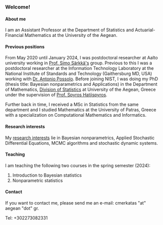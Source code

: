 ### Welcome!

#### About me

I am an Assistant Professor at the Department of Statistics and Actuarial-Financial Mathematics at the University of the Aegean. 


#### Previous positions

From May 2020 until January 2024, I was postdoctoral researcher at Aalto university working in [Prof. Simo Särkkä's](https://users.aalto.fi/~ssarkka/) group. Previous to this I was a postdoctoral researcher at the Information Technology Laboratory at the National Institute of Standards and Technology (Gaithersburg MD, USA) working with [Dr. Antonio Possolo](https://www.nist.gov/people/antonio-possolo).  Before joining NIST, I was doing my PhD (thesis title: Bayesian nonparametrics and Applications)
in the Department of Mathematics, [Division of Statistics](http://www.actuar.aegean.gr/index.php/en/) at University of the Aegean, Greece under the supervision of [Prof. Spyros Hatjispyros](http://www.samos.aegean.gr/actuar/schatz/index.htm).

Further back in time, I received a MSc in Statistics from the same department 
and I studied Mathematics at the University of Patras, Greece with a specialization on
Computational Mathematics and Informatics.

#### Research interests

My [research interests](https://cmerkatas.github.io/research/) lie in Bayesian nonparametrics, Applied Stochastic Differential Equations, MCMC algorithms and stochastic dynamic systems.

#### Teaching

I am teaching the following two courses in the spring semester (2024):
1. Introduction to Bayesian statistics
2. Nonparametric statistics

#### Contact   
If you want to contact me, 
please send me an e-mail: cmerkatas "at" aegean "dot" gr.

Tel: +302273082331


